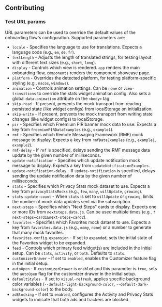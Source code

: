 ## Contributing

### Test URL params

URL parameters can be used to override the default values of the onboarding flow's configuration. Supported parameters are:

- `locale` - Specifies the language to use for translations. Expects a language code (e.g., `en`, `de`, `fr`).
- `textLength` - Adjusts the length of translated strings, for testing layout with different text sizes (e.g., `short`, `long`).
- `display` - Controls which view is rendered. `app` renders the main onboarding flow, `components` renders the component showcase page.
- `platform` - Overrides the detected platform, for testing platform-specific styling (e.g., `macos`, `windows`).
- `animation` - Controls animation settings. Can be `none` or `view-transitions` to override the stats widget animation config. Also sets a global `data-animation` attribute on the `<body>` tag.
- `skip-read` - If present, prevents the mock transport from reading persisted state (like widget configs) from localStorage on initialization.
- `skip-write` - If present, prevents the mock transport from writing state changes (like widget configs) to localStorage.
- `pir` - Specifies which Freemium PIR banner mock data to use. Expects a key from `freemiumPIRDataExamples` (e.g., `example1`).
- `rmf` - Specifies which Remote Messaging Framework (RMF) mock message to display. Expects a key from `rmfDataExamples` (e.g., `example1`, `example2`).
- `rmf-delay` - If `rmf` is specified, delays sending the RMF message data update by the given number of milliseconds.
- `update-notification` - Specifies which update notification mock message to display. Expects a key from `updateNotificationExamples`.
- `update-notification-delay` - If `update-notification` is specified, delays sending the update notification data by the given number of milliseconds.
- `stats` - Specifies which Privacy Stats mock dataset to use. Expects a key from `privacyStatsMocks` (e.g., `few`, `many`, `willUpdate`, `growing`).
- `stats-update-count` - When `stats` is set to `willUpdate` or `growing`, limits the number of mock data updates sent via the subscription.
- `next-steps` - Specifies which "Next Steps" cards to display. Expects one or more IDs from `nextsteps.data.js`. Can be used multiple times (e.g., `?next-steps=card1&next-steps=card2`).
- `favorites` - Specifies which Favorites mock dataset to use. Expects a key from `favorites.data.js` (e.g., `many`, `none`) or a number to generate that many mock favorites.
- `favorites.config.expansion` - If set to `expanded`, sets the initial state of the Favorites widget to be expanded.
- `feed` - Controls which primary feed widget(s) are included in the initial setup. Can be `stats`, `activity`, or `both`. Defaults to `stats`.
- `customizerDrawer` - If set to `enabled`, enables the Customizer feature flag in the initial setup.
- `autoOpen` - If `customizerDrawer` is `enabled` and this parameter is `true`, sets the `autoOpen` flag for the customizer drawer in the initial setup.
- `defaultStyles` - If set to `visual-refresh`, applies specific background color variables (`--default-light-background-color`, `--default-dark-background-color`) to the body.
- `adBlocking` - If set to `enabled`, configures the Activity and Privacy Stats widgets to indicate that both ads and trackers are blocked.
